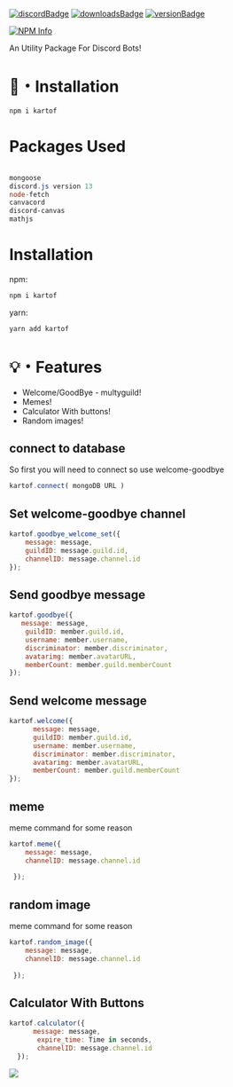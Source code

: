 [![discordBadge](https://img.shields.io/badge/Chat-Click%20here-7289d9?style=for-the-badge&logo=discord)](https://discord.gg/BxZJHQREsA)
[![downloadsBadge](https://img.shields.io/npm/dt/kartof?style=for-the-badge)](https://npmjs.com/kartof)
[![versionBadge](https://img.shields.io/npm/v/nuggies?style=for-the-badge)](https://npmjs.com/kartof)



<div align="left">
  <p>
    <a href="https://nodei.co/npm/kartof
/"><img src="https://nodei.co/npm/kartof.png?downloads=true&stars=true" alt="NPM Info" /></a>
  </p>
</div>

An Utility Package For Discord Bots!

# 📂・Installation
```powershell
npm i kartof
```
	


# Packages Used
```powershell

mongoose
discord.js version 13
node-fetch
canvacord
discord-canvas
mathjs
```
# Installation

npm:
```powershell
npm i kartof
 ```

yarn:
```powershell
yarn add kartof
 ```
# 💡・Features
- Welcome/GoodBye - multyguild!
- Memes!
- Calculator With buttons!
- Random images!


## connect to database

So first you will need to connect so use welcome-goodbye

  ```js
kartof.connect( mongoDB URL )
  ```
  
  ## Set welcome-goodbye channel

  ```js
kartof.goodbye_welcome_set({ 
      message: message,
      guildID: message.guild.id,
      channelID: message.channel.id
});
  ```
  
   ## Send goodbye message

  ```js
kartof.goodbye({ 
     message: message,
      guildID: member.guild.id,
      username: member.username,
	  discriminator: member.discriminator,
	  avatarimg: member.avatarURL,
	  memberCount: member.guild.memberCount
});
  ```
 ## Send welcome message

```js
kartof.welcome({ 
      message: message,
      guildID: member.guild.id,
      username: member.username,
	  discriminator: member.discriminator,
	  avatarimg: member.avatarURL,
	  memberCount: member.guild.memberCount
});
```


 ## meme
meme command for some reason 
  ```js
kartof.meme({ 
      message: message,
      channelID: message.channel.id
      
   });
```
 ## random image
meme command for some reason 
  ```js
kartof.random_image({ 
      message: message,
      channelID: message.channel.id
      
   });
```

 ## Calculator With Buttons

  ```js
kartof.calculator({
        message: message,
         expire_time: Time in seconds,
         channelID: message.channel.id
    });
```
<img src="https://media.discordapp.net/attachments/710152357966774385/943226601527713842/unknown.png">
